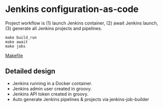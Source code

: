 # Jenkins configuration-as-code

Project workflow is (1) launch Jenkins container, (2) await Jenkins launch, (3) generate all Jenkins projects and pipelines. 

```
make build_run
make await
make jobs
```

[Makefile](Makefile)

## Detailed design

- Jenkins running in a Docker container. 
- Jenkins admin user created in groovy. 
- Jenkins API token created in groovy.
- Auto generate Jenkins pipelines & projects via jenkins-job-builder


